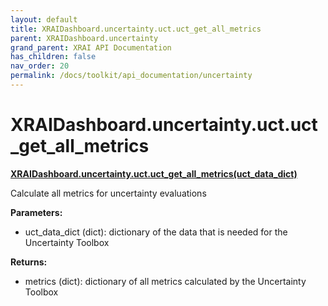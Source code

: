 ```yaml
---
layout: default
title: XRAIDashboard.uncertainty.uct.uct_get_all_metrics
parent: XRAIDashboard.uncertainty
grand_parent: XRAI API Documentation
has_children: false
nav_order: 20
permalink: /docs/toolkit/api_documentation/uncertainty
---
```


# XRAIDashboard.uncertainty.uct.uct_get_all_metrics
**[XRAIDashboard.uncertainty.uct.uct_get_all_metrics(uct_data_dict)](https://github.com/gaberamolete/XRAIDashboard/blob/main/uncertainty/calibration.py)**


Calculate all metrics for uncertainty evaluations


**Parameters:**
- uct_data_dict (dict): dictionary of the data that is needed for the Uncertainty Toolbox

**Returns:**
- metrics (dict): dictionary of all metrics calculated by the Uncertainty Toolbox

